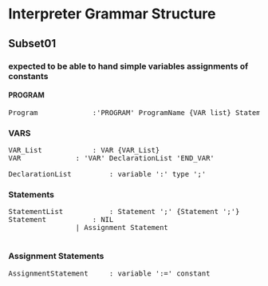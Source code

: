 #  Interpreter Grammar Structure
## Subset01
### expected to be able to hand simple variables assignments of constants


#### PROGRAM 
<pre>
Program				:'PROGRAM' ProgramName {VAR_list} StatementList 'END_PROGRAM'
</pre>


### VARS
<pre>
VAR_List			: VAR {VAR_List} 
VAR				: 'VAR' DeclarationList 'END_VAR'
								
DeclarationList			: variable ':' type ';'
</pre>	



### Statements
<pre>
StatementList			: Statement ';' {Statement ';'}
Statement			: NIL
				| Assignment Statement

</pre>


### Assignment Statements
<pre>
AssignmentStatement		: variable ':=' constant
</pre>

